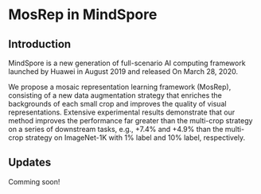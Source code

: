 # MosRep in MindSpore

## Introduction
MindSpore is a new generation of full-scenario AI computing framework launched by Huawei in August 2019 and released On March 28, 2020.

We propose a mosaic representation learning framework (MosRep), consisting of a new data augmentation strategy that enriches the backgrounds of each small crop and improves the quality of visual representations.
Extensive experimental results demonstrate that our method improves the performance far greater than the multi-crop strategy on a series of downstream tasks, e.g., +7.4% and +4.9% than the multi-crop strategy on ImageNet-1K with 1% label and 10% label, respectively.

## Updates
Comming soon!

